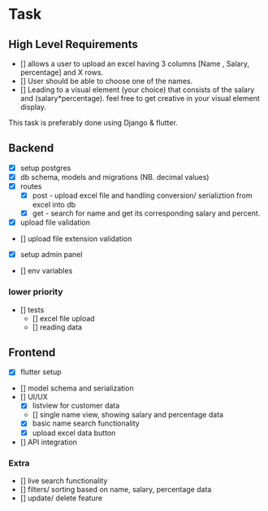 # Task

## High Level Requirements

- [] allows a user to upload an excel having 3 columns [Name , Salary, percentage] and X rows.
- [] User should be able to choose one of the names.
- [] Leading to a visual element (your choice) that consists of the salary and (salary*percentage). feel free to get creative in your visual element display.

This task is preferably done using Django & flutter.


## Backend
- [x] setup postgres
- [x] db schema, models and migrations (NB. decimal values)
- [x] routes
    - [x] post - upload excel file and handling conversion/ serializtion from excel into db
    - [x] get - search for name and get its corresponding salary and percent.
- [x] upload file validation
- [] upload file extension validation
- [x] setup admin panel
- [] env variables
### lower priority
- [] tests
    - [] excel file upload
    - [] reading data

## Frontend
- [x] flutter setup
- [] model schema and serialization
- [] UI/UX
    - [x] listview for customer data
    - [] single name view, showing salary and percentage data
    - [x] basic name search functionality
    - [x] upload excel data button
- [] API integration
### Extra
- [] live search functionality
- [] filters/ sorting based on name, salary, percentage data
- [] update/ delete feature
